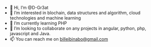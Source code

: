 - 👋 Hi, I’m @D-Gr3at
- 👀 I’m interested in blochain, data structures and algorithm, cloud technologies and machine learning
- 🌱 I’m currently learning PHP
- 💞️ I’m looking to collaborate on any projects in angular, python, php, javascript and Java.
- 📫 You can reach me on billeibinabo@gmail.com

<!---
D-Gr3at/D-Gr3at is a ✨ special ✨ repository because its `README.md` (this file) appears on your GitHub profile.
You can click the Preview link to take a look at your changes.
--->
